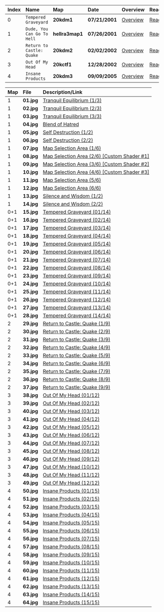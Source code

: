 | Index | Name                       | Map             | Date           | Overview                                          | Readme                                        | Download                                          |
|:------|:---------------------------|:----------------|:---------------|:--------------------------------------------------|:----------------------------------------------|:--------------------------------------------------|
| 0     | `Tempered Graveyard`       | **20kdm1**      | **07/21/2001** | [Overview](https://lvlworld.com/overview/id:1115) | [Readme](https://lvlworld.com/readme/id:1115) | [Download](https://lvlworld.com/download/id:1115) |
| 1     | `Dude, You Can Go To Hell` | **hellra3map1** | **07/26/2001** | [Overview](https://lvlworld.com/overview/id:1260) | [Readme](https://lvlworld.com/readme/id:1260) | [Download](https://lvlworld.com/download/id:1260) |
| 2     | `Return to Castle: Quake`  | **20kdm2**      | **02/02/2002** | [Overview](https://lvlworld.com/overview/id:1491) | [Readme](https://lvlworld.com/readme/id:1491) | [Download](https://lvlworld.com/download/id:1491) |
| 3     | `Out Of My Head`           | **20kctf1**     | **12/28/2002** | [Overview](https://lvlworld.com/overview/id:1500) | [Readme](https://lvlworld.com/readme/id:1500) | [Download](https://lvlworld.com/download/id:1500) |
| 4     | `Insane Products`          | **20kdm3**      | **09/09/2005** | [Overview](https://lvlworld.com/overview/id:1850) | [Readme](https://lvlworld.com/readme/id:1850) | [Download](https://lvlworld.com/download/id:1850) |

| Map | File       | Description/Link                                                                                                        |
|:----|:-----------|:------------------------------------------------------------------------------------------------------------------------|
| 1   | **01.jpg** | [Tranquil Equilibrium (1/3)](https://github.com/mcc85s/FightingEntropy/blob/main/Pics/20230211/01.JPG)                  |
| 1   | **02.jpg** | [Tranquil Equilibrium (2/3)](https://github.com/mcc85s/FightingEntropy/blob/main/Pics/20230211/02.JPG)                  |
| 1   | **03.jpg** | [Tranquil Equilibrium (3/3)](https://github.com/mcc85s/FightingEntropy/blob/main/Pics/20230211/03.JPG)                  |
| 1   | **04.jpg** | [Blend of Hatred](https://github.com/mcc85s/FightingEntropy/blob/main/Pics/20230211/04.JPG)                             |
| 1   | **05.jpg** | [Self Destruction (1/2)](https://github.com/mcc85s/FightingEntropy/blob/main/Pics/20230211/05.JPG)                      |
| 1   | **06.jpg** | [Self Destruction (2/2)](https://github.com/mcc85s/FightingEntropy/blob/main/Pics/20230211/06.JPG)                      |
| 1   | **07.jpg** | [Map Selection Area (1/6)](https://github.com/mcc85s/FightingEntropy/blob/main/Pics/20230211/07.JPG)                    |
| 1   | **08.jpg** | [Map Selection Area (2/6) [Custom Shader #1]](https://github.com/mcc85s/FightingEntropy/blob/main/Pics/20230211/08.JPG) |
| 1   | **09.jpg** | [Map Selection Area (3/6) [Custom Shader #2]](https://github.com/mcc85s/FightingEntropy/blob/main/Pics/20230211/09.JPG) |
| 1   | **10.jpg** | [Map Selection Area (4/6) [Custom Shader #3]](https://github.com/mcc85s/FightingEntropy/blob/main/Pics/20230211/10.JPG) |
| 1   | **11.jpg** | [Map Selection Area (5/6)](https://github.com/mcc85s/FightingEntropy/blob/main/Pics/20230211/11.JPG)                    |
| 1   | **12.jpg** | [Map Selection Area (6/6)](https://github.com/mcc85s/FightingEntropy/blob/main/Pics/20230211/12.JPG)                    |
| 1   | **13.jpg** | [Silence and Wisdom (1/2)](https://github.com/mcc85s/FightingEntropy/blob/main/Pics/20230211/13.JPG)                    |
| 1   | **14.jpg** | [Silence and Wisdom (2/2)](https://github.com/mcc85s/FightingEntropy/blob/main/Pics/20230211/14.JPG)                    |
| 0+1 | **15.jpg** | [Tempered Graveyard (01/14)](https://github.com/mcc85s/FightingEntropy/blob/main/Pics/20230211/15.JPG)                  |
| 0+1 | **16.jpg** | [Tempered Graveyard (02/14)](https://github.com/mcc85s/FightingEntropy/blob/main/Pics/20230211/16.JPG)                  |
| 0+1 | **17.jpg** | [Tempered Graveyard (03/14)](https://github.com/mcc85s/FightingEntropy/blob/main/Pics/20230211/17.JPG)                  |
| 0+1 | **18.jpg** | [Tempered Graveyard (04/14)](https://github.com/mcc85s/FightingEntropy/blob/main/Pics/20230211/18.JPG)                  |
| 0+1 | **19.jpg** | [Tempered Graveyard (05/14)](https://github.com/mcc85s/FightingEntropy/blob/main/Pics/20230211/19.JPG)                  |
| 0+1 | **20.jpg** | [Tempered Graveyard (06/14)](https://github.com/mcc85s/FightingEntropy/blob/main/Pics/20230211/20.JPG)                  |
| 0+1 | **21.jpg** | [Tempered Graveyard (07/14)](https://github.com/mcc85s/FightingEntropy/blob/main/Pics/20230211/21.JPG)                  |
| 0+1 | **22.jpg** | [Tempered Graveyard (08/14)](https://github.com/mcc85s/FightingEntropy/blob/main/Pics/20230211/22.JPG)                  |
| 0+1 | **23.jpg** | [Tempered Graveyard (09/14)](https://github.com/mcc85s/FightingEntropy/blob/main/Pics/20230211/23.JPG)                  |
| 0+1 | **24.jpg** | [Tempered Graveyard (10/14)](https://github.com/mcc85s/FightingEntropy/blob/main/Pics/20230211/24.JPG)                  |
| 0+1 | **25.jpg** | [Tempered Graveyard (11/14)](https://github.com/mcc85s/FightingEntropy/blob/main/Pics/20230211/25.JPG)                  |
| 0+1 | **26.jpg** | [Tempered Graveyard (12/14)](https://github.com/mcc85s/FightingEntropy/blob/main/Pics/20230211/26.JPG)                  |
| 0+1 | **27.jpg** | [Tempered Graveyard (13/14)](https://github.com/mcc85s/FightingEntropy/blob/main/Pics/20230211/27.JPG)                  |
| 0+1 | **28.jpg** | [Tempered Graveyard (14/14)](https://github.com/mcc85s/FightingEntropy/blob/main/Pics/20230211/28.JPG)                  |
| 2   | **29.jpg** | [Return to Castle: Quake (1/9)](https://github.com/mcc85s/FightingEntropy/blob/main/Pics/20230211/29.JPG)               |
| 2   | **30.jpg** | [Return to Castle: Quake (2/9)](https://github.com/mcc85s/FightingEntropy/blob/main/Pics/20230211/30.JPG)               |
| 2   | **31.jpg** | [Return to Castle: Quake (3/9)](https://github.com/mcc85s/FightingEntropy/blob/main/Pics/20230211/31.JPG)               |
| 2   | **32.jpg** | [Return to Castle: Quake (4/9)](https://github.com/mcc85s/FightingEntropy/blob/main/Pics/20230211/32.JPG)               |
| 2   | **33.jpg** | [Return to Castle: Quake (5/9)](https://github.com/mcc85s/FightingEntropy/blob/main/Pics/20230211/33.JPG)               |
| 2   | **34.jpg** | [Return to Castle: Quake (6/9)](https://github.com/mcc85s/FightingEntropy/blob/main/Pics/20230211/34.JPG)               |
| 2   | **35.jpg** | [Return to Castle: Quake (7/9)](https://github.com/mcc85s/FightingEntropy/blob/main/Pics/20230211/35.JPG)               |
| 2   | **36.jpg** | [Return to Castle: Quake (8/9)](https://github.com/mcc85s/FightingEntropy/blob/main/Pics/20230211/36.JPG)               |
| 2   | **37.jpg** | [Return to Castle: Quake (9/9)](https://github.com/mcc85s/FightingEntropy/blob/main/Pics/20230211/37.JPG)               |
| 3   | **38.jpg** | [Out Of My Head (01/12)](https://github.com/mcc85s/FightingEntropy/blob/main/Pics/20230211/38.JPG)                      |
| 3   | **39.jpg** | [Out Of My Head (02/12)](https://github.com/mcc85s/FightingEntropy/blob/main/Pics/20230211/39.JPG)                      |
| 3   | **40.jpg** | [Out Of My Head (03/12)](https://github.com/mcc85s/FightingEntropy/blob/main/Pics/20230211/40.JPG)                      |
| 3   | **41.jpg** | [Out Of My Head (04/12)](https://github.com/mcc85s/FightingEntropy/blob/main/Pics/20230211/41.JPG)                      |
| 3   | **42.jpg** | [Out Of My Head (05/12)](https://github.com/mcc85s/FightingEntropy/blob/main/Pics/20230211/42.JPG)                      |
| 3   | **43.jpg** | [Out Of My Head (06/12)](https://github.com/mcc85s/FightingEntropy/blob/main/Pics/20230211/43.JPG)                      |
| 3   | **44.jpg** | [Out Of My Head (07/12)](https://github.com/mcc85s/FightingEntropy/blob/main/Pics/20230211/44.JPG)                      |
| 3   | **45.jpg** | [Out Of My Head (08/12)](https://github.com/mcc85s/FightingEntropy/blob/main/Pics/20230211/45.JPG)                      |
| 3   | **46.jpg** | [Out Of My Head (09/12)](https://github.com/mcc85s/FightingEntropy/blob/main/Pics/20230211/46.JPG)                      |
| 3   | **47.jpg** | [Out Of My Head (10/12)](https://github.com/mcc85s/FightingEntropy/blob/main/Pics/20230211/47.JPG)                      |
| 3   | **48.jpg** | [Out Of My Head (11/12)](https://github.com/mcc85s/FightingEntropy/blob/main/Pics/20230211/48.JPG)                      |
| 3   | **49.jpg** | [Out Of My Head (12/12)](https://github.com/mcc85s/FightingEntropy/blob/main/Pics/20230211/49.JPG)                      |
| 4   | **50.jpg** | [Insane Products (01/15)](https://github.com/mcc85s/FightingEntropy/blob/main/Pics/20230211/50.JPG)                     |
| 4   | **51.jpg** | [Insane Products (02/15)](https://github.com/mcc85s/FightingEntropy/blob/main/Pics/20230211/51.JPG)                     |
| 4   | **52.jpg** | [Insane Products (03/15)](https://github.com/mcc85s/FightingEntropy/blob/main/Pics/20230211/52.JPG)                     |
| 4   | **53.jpg** | [Insane Products (04/15)](https://github.com/mcc85s/FightingEntropy/blob/main/Pics/20230211/53.JPG)                     |
| 4   | **54.jpg** | [Insane Products (05/15)](https://github.com/mcc85s/FightingEntropy/blob/main/Pics/20230211/54.JPG)                     |
| 4   | **55.jpg** | [Insane Products (06/15)](https://github.com/mcc85s/FightingEntropy/blob/main/Pics/20230211/55.JPG)                     |
| 4   | **56.jpg** | [Insane Products (07/15)](https://github.com/mcc85s/FightingEntropy/blob/main/Pics/20230211/56.JPG)                     |
| 4   | **57.jpg** | [Insane Products (08/15)](https://github.com/mcc85s/FightingEntropy/blob/main/Pics/20230211/57.JPG)                     |
| 4   | **58.jpg** | [Insane Products (09/15)](https://github.com/mcc85s/FightingEntropy/blob/main/Pics/20230211/58.JPG)                     |
| 4   | **59.jpg** | [Insane Products (10/15)](https://github.com/mcc85s/FightingEntropy/blob/main/Pics/20230211/59.JPG)                     |
| 4   | **60.jpg** | [Insane Products (11/15)](https://github.com/mcc85s/FightingEntropy/blob/main/Pics/20230211/60.JPG)                     |
| 4   | **61.jpg** | [Insane Products (12/15)](https://github.com/mcc85s/FightingEntropy/blob/main/Pics/20230211/61.JPG)                     |
| 4   | **62.jpg** | [Insane Products (13/15)](https://github.com/mcc85s/FightingEntropy/blob/main/Pics/20230211/62.JPG)                     |
| 4   | **63.jpg** | [Insane Products (14/15)](https://github.com/mcc85s/FightingEntropy/blob/main/Pics/20230211/63.JPG)                     |
| 4   | **64.jpg** | [Insane Products (15/15)](https://github.com/mcc85s/FightingEntropy/blob/main/Pics/20230211/64.JPG)                     |
